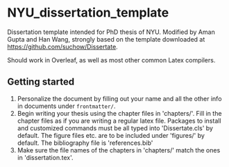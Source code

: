 # NYU_dissertation_template
Dissertation template intended for PhD thesis of NYU. Modified by Aman Gupta and Han Wang, strongly based on the template downloaded at https://github.com/suchow/Dissertate.

Should work in Overleaf, as well as most other common Latex compilers.

## Getting started
1. Personalize the document by filling out your name and all the other info in documents under `frontmatter/`.
2. Begin writing your thesis using the chapter files in 'chapters/'. Fill in the chapter files as if you are writing a regular latex file. Packages to install and customized commands must be all typed into 'Dissertate.cls' by default. The figure files etc. are to be included under 'figures/' by default. The bibliography file is 'references.bib'
3. Make sure the file names of the chapters in 'chapters/' match the ones in 'dissertation.tex'.
